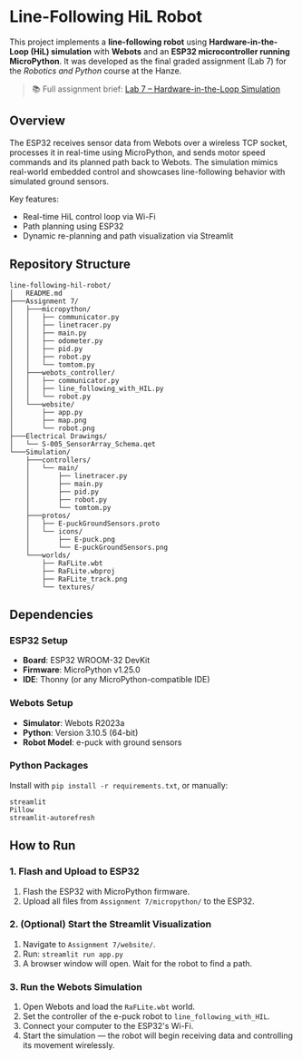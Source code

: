 # Line-Following HiL Robot

This project implements a **line-following robot** using **Hardware-in-the-Loop (HiL) simulation** with **Webots** and an **ESP32 microcontroller running MicroPython**. It was developed as the final graded assignment (Lab 7) for the *Robotics and Python* course at the Hanze.

> 📚 Full assignment brief: [Lab 7 – Hardware-in-the-Loop Simulation](https://felipenmartins.github.io/Robotics-Simulation-Labs/Lab7/)

## Overview

The ESP32 receives sensor data from Webots over a wireless TCP socket, processes it in real-time using MicroPython, and sends motor speed commands and its planned path back to Webots. The simulation mimics real-world embedded control and showcases line-following behavior with simulated ground sensors.

Key features:
- Real-time HiL control loop via Wi-Fi
- Path planning using ESP32
- Dynamic re-planning and path visualization via Streamlit

## Repository Structure

```
line-following-hil-robot/
│   README.md
├───Assignment 7/
│   ├───micropython/
│   │   ├── communicator.py
│   │   ├── linetracer.py
│   │   ├── main.py
│   │   ├── odometer.py
│   │   ├── pid.py
│   │   ├── robot.py
│   │   └── tomtom.py
│   ├───webots_controller/
│   │   ├── communicator.py
│   │   ├── line_following_with_HIL.py
│   │   └── robot.py
│   └───website/
│       ├── app.py
│       ├── map.png
│       └── robot.png
├───Electrical Drawings/
│   └── S-005_SensorArray_Schema.qet
└───Simulation/
    ├───controllers/
    │   └── main/
    │       ├── linetracer.py
    │       ├── main.py
    │       ├── pid.py
    │       ├── robot.py
    │       └── tomtom.py
    ├───protos/
    │   ├── E-puckGroundSensors.proto
    │   └── icons/
    │       ├── E-puck.png
    │       └── E-puckGroundSensors.png
    └───worlds/
        ├── RaFLite.wbt
        ├── RaFLite.wbproj
        ├── RaFLite_track.png
        └── textures/
```

## Dependencies

### ESP32 Setup
- **Board**: ESP32 WROOM-32 DevKit
- **Firmware**: MicroPython v1.25.0
- **IDE**: Thonny (or any MicroPython-compatible IDE)

### Webots Setup
- **Simulator**: Webots R2023a
- **Python**: Version 3.10.5 (64-bit)
- **Robot Model**: e-puck with ground sensors

### Python Packages
Install with `pip install -r requirements.txt`, or manually:
```
streamlit
Pillow
streamlit-autorefresh
```

## How to Run

### 1. Flash and Upload to ESP32
1. Flash the ESP32 with MicroPython firmware.
2. Upload all files from `Assignment 7/micropython/` to the ESP32.

### 2. (Optional) Start the Streamlit Visualization
1. Navigate to `Assignment 7/website/`.
2. Run: `streamlit run app.py`
3. A browser window will open. Wait for the robot to find a path.

### 3. Run the Webots Simulation
1. Open Webots and load the `RaFLite.wbt` world.
2. Set the controller of the e-puck robot to `line_following_with_HIL`.
3. Connect your computer to the ESP32's Wi-Fi.
4. Start the simulation — the robot will begin receiving data and controlling its movement wirelessly.

